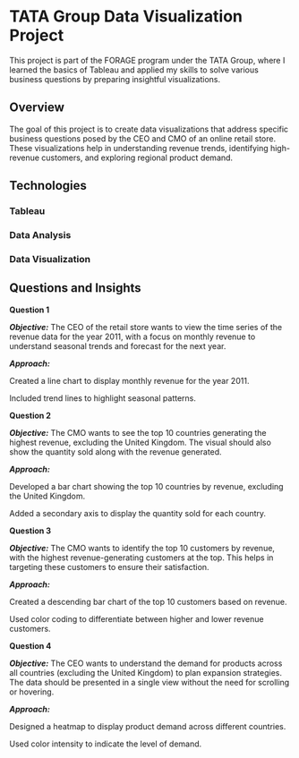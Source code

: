 # TATA Group Data Visualization Project
This project is part of the FORAGE program under the TATA Group, where I learned the basics of Tableau and applied my skills to solve various business questions by preparing insightful visualizations.


## Overview
The goal of this project is to create data visualizations that address specific business questions posed by the CEO and CMO of an online retail store. These visualizations help in understanding revenue trends, identifying high-revenue customers, and exploring regional product demand.


## Technologies
### **Tableau**
### **Data Analysis**
### **Data Visualization**



## Questions and Insights

**Question 1**

_**Objective:**_ The CEO of the retail store wants to view the time series of the revenue data for the year 2011, with a focus on monthly revenue to understand seasonal trends and forecast for the next year.

_**Approach:**_

Created a line chart to display monthly revenue for the year 2011.

Included trend lines to highlight seasonal patterns.


**Question 2**

_**Objective:**_ The CMO wants to see the top 10 countries generating the highest revenue, excluding the United Kingdom. The visual should also show the quantity sold along with the revenue generated.

_**Approach:**_

Developed a bar chart showing the top 10 countries by revenue, excluding the United Kingdom.

Added a secondary axis to display the quantity sold for each country.

**Question 3**

_**Objective:**_ The CMO wants to identify the top 10 customers by revenue, with the highest revenue-generating customers at the top. This helps in targeting these customers to ensure their satisfaction.

_**Approach:**_

Created a descending bar chart of the top 10 customers based on revenue.

Used color coding to differentiate between higher and lower revenue customers.

**Question 4**

_**Objective:**_ The CEO wants to understand the demand for products across all countries (excluding the United Kingdom) to plan expansion strategies. The data should be presented in a single view without the need for scrolling or hovering.

_**Approach:**_

Designed a heatmap to display product demand across different countries.

Used color intensity to indicate the level of demand.
